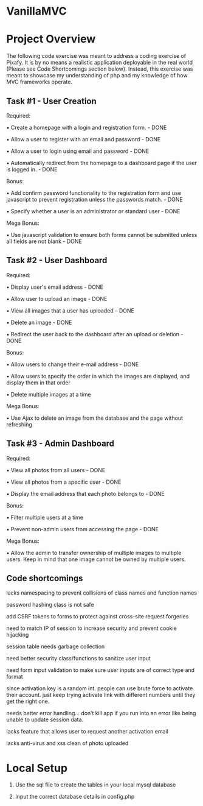 VanillaMVC
================

Project Overview
================
The following code exercise was meant to address a coding exercise of Pixafy. It is by no means a realistic application deployable in the real world (Please see Code Shortcomings section below). Instead, this exercise was meant to showcase my understanding of php and my knowledge of how MVC frameworks operate.

Task #1 - User Creation
-----------
Required:

•	Create a homepage with a login and registration form. - DONE

•	Allow a user to register with an email and password - DONE

•	Allow a user to login using email and password - DONE

•	Automatically redirect from the homepage to a dashboard page if the user is logged in. - DONE

Bonus: 

•	Add confirm password functionality to the registration form and use javascript to prevent registration unless the passwords match. - DONE

•	Specify whether a user is an administrator or standard user - DONE

Mega Bonus: 

•	Use javascript validation to ensure both forms cannot be submitted unless all fields are not blank - DONE

Task #2 - User Dashboard
-----------
Required:

•	Display user's email address - DONE

•	Allow user to upload an image - DONE

•	View all images that a user has uploaded – DONE

•	Delete an image - DONE

•	Redirect the user back to the dashboard after an upload or deletion - DONE

Bonus:

•	Allow users to change their e-mail address - DONE

•	Allow users to specify the order in which the images are displayed, and display them in that order

•	Delete multiple images at a time

Mega Bonus:

•	Use Ajax to delete an image from the database and the page without refreshing

Task #3 - Admin Dashboard
-----------
Required:

•	View all photos from all users - DONE

•	View all photos from a specific user - DONE

•	Display the email address that each photo belongs to - DONE

Bonus:

•	Filter multiple users at a time

•	Prevent non-admin users from accessing the page - DONE

Mega Bonus:

•	Allow the admin to transfer ownership of multiple images to multiple users. Keep in mind that one image cannot be owned by multiple users.


Code shortcomings
-----------
lacks namespacing to prevent collisions of class names and function names

password hashing class is not safe

add CSRF tokens to forms to protect against cross-site request forgeries

need to match IP of session to increase security and prevent cookie hijacking

session table needs garbage collection

need better security class/functions to sanitize user input

need form input validation to make sure user inputs are of correct type and format

since activation key is a random int. people can use brute force to activate their account. just keep trying activate link with different numbers until they get the right one.

needs better error handling… don’t kill app if you run into an error like being unable to update session data.

lacks feature that allows user to request another activation email

lacks anti-virus and xss clean of photo uploaded

Local Setup
================
1) Use the sql file to create the tables in your local mysql database

2) Input the correct database details in config.php